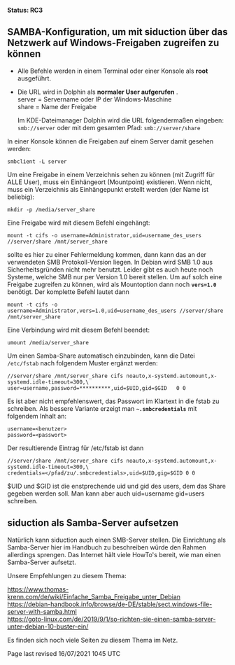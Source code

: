 **Status: RC3**

<div class="divider" id="configure"></div>

## SAMBA-Konfiguration, um mit siduction über das Netzwerk auf Windows-Freigaben zugreifen zu können

+ Alle Befehle werden in einem Terminal oder einer Konsole als  **root**  ausgeführt.

+ Die URL wird in Dolphin als  **normaler User aufgerufen** .  
    server = Servername oder IP der Windows-Maschine  
    share = Name der Freigabe
    
    Im KDE-Dateimanager Dolphin wird die URL folgendermaßen eingeben: `smb://server`  oder mit dem gesamten Pfad: `smb://server/share` 

In einer Konsole können die Freigaben auf einem Server damit gesehen werden:

~~~
smbclient -L server
~~~

Um eine Freigabe in einem Verzeichnis sehen zu können (mit Zugriff für ALLE User), muss ein Einhängeort (Mountpoint) existieren. 
Wenn nicht, muss ein Verzeichnis als Einhängepunkt erstellt werden (der Name ist beliebig):

~~~
mkdir -p /media/server_share
~~~

Eine Freigabe wird mit diesem Befehl eingehängt:

~~~
mount -t cifs -o username=Administrator,uid=username_des_users //server/share /mnt/server_share
~~~

sollte es hier zu einer Fehlermeldung kommen, dann kann das an der verwendeten SMB Protokoll-Version liegen.
In Debian wird SMB 1.0 aus Sicherheitsgründen nicht mehr benutzt. Leider gibt es auch heute noch Systeme, welche 
SMB nur per Version 1.0 bereit stellen. Um auf solch eine Freigabe zugreifen zu können, wird als Mountoption
dann noch **`vers=1.0`** benötigt. Der komplette Befehl lautet dann

~~~
mount -t cifs -o username=Administrator,vers=1.0,uid=username_des_users //server/share /mnt/server_share
~~~

Eine Verbindung wird mit diesem Befehl beendet:

~~~
umount /media/server_share
~~~

Um einen Samba-Share automatisch einzubinden, kann die Datei `/etc/fstab`  nach folgendem Muster ergänzt werden:

~~~
//server/share /mnt/server_share cifs noauto,x-systemd.automount,x-systemd.idle-timeout=300,\
user=username,password=**********,uid=$UID,gid=$GID   0 0
~~~
Es ist aber nicht empfehlenswert, das Passwort im Klartext in die fstab zu schreiben.
Als bessere Variante erzeigt man **`~.smbcredentials`** mit folgendem Inhalt an:

~~~
username=<benutzer>
password=<passwort>
~~~

Der resultierende Eintrag für /etc/fstab ist dann

~~~
//server/share /mnt/server_share cifs noauto,x-systemd.automount,x-systemd.idle-timeout=300,\
credentials=</pfad/zu/.smbcredentials>,uid=$UID,gig=$GID 0 0
~~~
$UID und $GID ist die enstprechende uid und gid des users, dem das Share gegeben werden soll.
Man kann aber auch uid=username gid=users schreiben.

<div class="divider" id="setup"></div>

## siduction als Samba-Server aufsetzen

Natürlich kann siduction auch einen SMB-Server stellen. Die Einrichtung als Samba-Server hier im Handbuch zu 
beschreiben würde den Rahmen allerdings sprengen. Das Internet hält viele HowTo's bereit, wie man einen
Samba-Server aufsetzt.

Unsere Empfehlungen zu diesem Thema:

https://www.thomas-krenn.com/de/wiki/Einfache_Samba_Freigabe_unter_Debian  
https://debian-handbook.info/browse/de-DE/stable/sect.windows-file-server-with-samba.html  
https://goto-linux.com/de/2019/9/1/so-richten-sie-einen-samba-server-unter-debian-10-buster-ein/  

Es finden sich noch viele Seiten zu diesem Thema im Netz.

<div id="rev">Page last revised 16/07/2021 1045 UTC</div>
